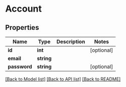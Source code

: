 # Account

## Properties
Name | Type | Description | Notes
------------ | ------------- | ------------- | -------------
**id** | **int** |  | [optional] 
**email** | **string** |  | 
**password** | **string** |  | [optional] 

[[Back to Model list]](../README.md#documentation-for-models) [[Back to API list]](../README.md#documentation-for-api-endpoints) [[Back to README]](../README.md)


